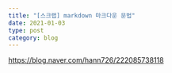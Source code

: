 ```yaml
---
title: "[스크랩] markdown 마크다운 문법"
date: 2021-01-03
type: post
category: blog
---
```



<https://blog.naver.com/hann726/222085738118>
